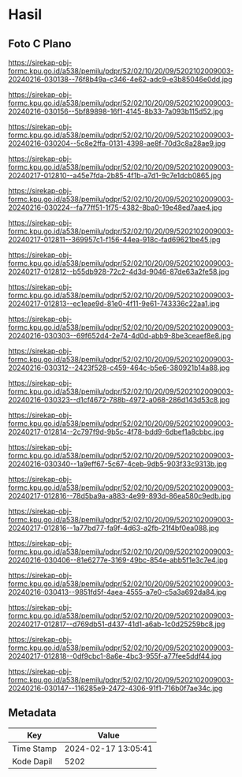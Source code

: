 # Hasil

## Foto C Plano

https://sirekap-obj-formc.kpu.go.id/a538/pemilu/pdpr/52/02/10/20/09/5202102009003-20240216-030138--76f8b49a-c346-4e62-adc9-e3b85046e0dd.jpg

https://sirekap-obj-formc.kpu.go.id/a538/pemilu/pdpr/52/02/10/20/09/5202102009003-20240216-030156--5bf89898-16f1-4145-8b33-7a093b115d52.jpg

https://sirekap-obj-formc.kpu.go.id/a538/pemilu/pdpr/52/02/10/20/09/5202102009003-20240216-030204--5c8e2ffa-0131-4398-ae8f-70d3c8a28ae9.jpg

https://sirekap-obj-formc.kpu.go.id/a538/pemilu/pdpr/52/02/10/20/09/5202102009003-20240217-012810--a45e7fda-2b85-4f1b-a7d1-9c7e1dcb0865.jpg

https://sirekap-obj-formc.kpu.go.id/a538/pemilu/pdpr/52/02/10/20/09/5202102009003-20240216-030224--fa77ff51-1f75-4382-8ba0-19e48ed7aae4.jpg

https://sirekap-obj-formc.kpu.go.id/a538/pemilu/pdpr/52/02/10/20/09/5202102009003-20240217-012811--369957c1-f156-44ea-918c-fad69621be45.jpg

https://sirekap-obj-formc.kpu.go.id/a538/pemilu/pdpr/52/02/10/20/09/5202102009003-20240217-012812--b55db928-72c2-4d3d-9046-87de63a2fe58.jpg

https://sirekap-obj-formc.kpu.go.id/a538/pemilu/pdpr/52/02/10/20/09/5202102009003-20240217-012813--ec1eae9d-81e0-4f11-9e61-743336c22aa1.jpg

https://sirekap-obj-formc.kpu.go.id/a538/pemilu/pdpr/52/02/10/20/09/5202102009003-20240216-030303--69f652d4-2e74-4d0d-abb9-8be3ceaef8e8.jpg

https://sirekap-obj-formc.kpu.go.id/a538/pemilu/pdpr/52/02/10/20/09/5202102009003-20240216-030312--2423f528-c459-464c-b5e6-380921b14a88.jpg

https://sirekap-obj-formc.kpu.go.id/a538/pemilu/pdpr/52/02/10/20/09/5202102009003-20240216-030323--d1cf4672-788b-4972-a068-286d143d53c8.jpg

https://sirekap-obj-formc.kpu.go.id/a538/pemilu/pdpr/52/02/10/20/09/5202102009003-20240217-012814--2c797f9d-9b5c-4f78-bdd9-6dbef1a8cbbc.jpg

https://sirekap-obj-formc.kpu.go.id/a538/pemilu/pdpr/52/02/10/20/09/5202102009003-20240216-030340--1a9eff67-5c67-4ceb-9db5-903f33c9313b.jpg

https://sirekap-obj-formc.kpu.go.id/a538/pemilu/pdpr/52/02/10/20/09/5202102009003-20240217-012816--78d5ba9a-a883-4e99-893d-86ea580c9edb.jpg

https://sirekap-obj-formc.kpu.go.id/a538/pemilu/pdpr/52/02/10/20/09/5202102009003-20240217-012816--1a77bd77-fa9f-4d63-a2fb-21f4bf0ea088.jpg

https://sirekap-obj-formc.kpu.go.id/a538/pemilu/pdpr/52/02/10/20/09/5202102009003-20240216-030406--81e6277e-3169-49bc-854e-abb5f1e3c7e4.jpg

https://sirekap-obj-formc.kpu.go.id/a538/pemilu/pdpr/52/02/10/20/09/5202102009003-20240216-030413--9851fd5f-4aea-4555-a7e0-c5a3a692da84.jpg

https://sirekap-obj-formc.kpu.go.id/a538/pemilu/pdpr/52/02/10/20/09/5202102009003-20240217-012817--d769db51-d437-41d1-a6ab-1c0d25259bc8.jpg

https://sirekap-obj-formc.kpu.go.id/a538/pemilu/pdpr/52/02/10/20/09/5202102009003-20240217-012818--0df9cbc1-8a6e-4bc3-955f-a77fee5ddf44.jpg

https://sirekap-obj-formc.kpu.go.id/a538/pemilu/pdpr/52/02/10/20/09/5202102009003-20240216-030147--116285e9-2472-4306-91f1-716b0f7ae34c.jpg


## Metadata

| Key        | Value               |
| ---------- | ------------------- |
| Time Stamp | 2024-02-17 13:05:41 |
| Kode Dapil | 5202                |



